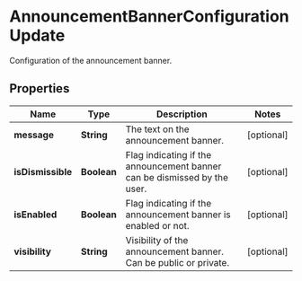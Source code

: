 

# AnnouncementBannerConfigurationUpdate

Configuration of the announcement banner.

## Properties

| Name | Type | Description | Notes |
|------------ | ------------- | ------------- | -------------|
|**message** | **String** | The text on the announcement banner. |  [optional] |
|**isDismissible** | **Boolean** | Flag indicating if the announcement banner can be dismissed by the user. |  [optional] |
|**isEnabled** | **Boolean** | Flag indicating if the announcement banner is enabled or not. |  [optional] |
|**visibility** | **String** | Visibility of the announcement banner. Can be public or private. |  [optional] |



